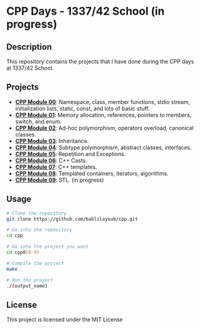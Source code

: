 # CPP Days - 1337/42 School (in progress)

## Description
This repository contains the projects that I have done during the CPP days at 1337/42 School.

## Projects
- [**CPP Module 00**](./cpp00): Namespace, class, member functions, stdio stream, initialization lists, static, const, and lots of basic stuff.
- [**CPP Module 01**](./cpp01): Memory allocation, references, pointers to members, switch, and enum.
- [**CPP Module 02**](./cpp02): Ad-hoc polymorphism, operators overload, canonical classes.
- [**CPP Module 03**](./cpp03): Inheritance.
- [**CPP Module 04**](./cpp04): Subtype polymorphism, abstract classes, interfaces.
- [**CPP Module 05**](./cpp05): Repetition and Exceptions.
- [**CPP Module 06**](./cpp06): C++ Casts.
- [**CPP Module 07**](./cpp07): C++ templates.
- [**CPP Module 08**](./cpp08): Templated containers, iterators, algorithms.
- [**CPP Module 09**](./cpp09): STL. (in progress)

## Usage
```bash
# Clone the repository
git clone https://github.com/bablilayoub/cpp.git

# Go into the repository
cd cpp

# Go into the project you want
cd cpp0[0-9]

# Compile the project
make

# Run the project
./(output_name)
```

## License
This project is licensed under the MIT License


